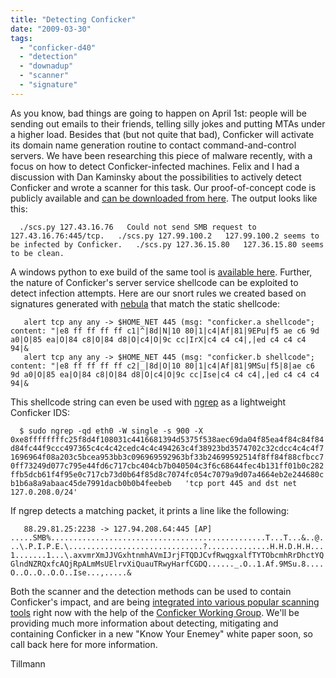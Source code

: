 ```yaml
---
title: "Detecting Conficker"
date: "2009-03-30"
tags: 
  - "conficker-d40"
  - "detection"
  - "downadup"
  - "scanner"
  - "signature"
---
```


As you know, bad things are going to happen on April 1st: people will be sending out emails to their friends, telling silly jokes and putting MTAs under a higher load. Besides that (but not quite that bad), Conficker will activate its domain name generation routine to contact command-and-control servers. We have been researching this piece of malware recently, with a focus on how to detect Conficker-infected machines. Felix and I had a discussion with Dan Kaminsky about the possibilities to actively detect Conficker and wrote a scanner for this task. Our proof-of-concept code is publicly available and [can be downloaded from here](http://iv.cs.uni-bonn.de/wg/cs/applications/containing-conficker/). The output looks like this:

  

  
`  
./scs.py 127.43.16.76  
Could not send SMB request to 127.43.16.76:445/tcp.  
./scs.py 127.99.100.2  
127.99.100.2 seems to be infected by Conficker.  
./scs.py 127.36.15.80  
127.36.15.80 seems to be clean.  
`

  

A windows python to exe build of the same tool is [available here](http://www.doxpara.com/scs.zip). Further, the nature of Conficker's server service shellcode can be exploited to detect infection attempts. Here are our snort rules we created based on signatures generated with [nebula](http://nebula.carnivore.it " nebula – An Intrusion Signature Generator") that match the static shellcode:

  

  
`  
alert tcp any any -> $HOME_NET 445 (msg: "conficker.a shellcode"; content: "|e8 ff ff ff ff c1|^|8d|N|10 80|1|c4|Af|81|9EPu|f5 ae c6 9d a0|O|85 ea|O|84 c8|O|84 d8|O|c4|O|9c cc|IrX|c4 c4 c4|,|ed c4 c4 c4 94|&`  
`  
alert tcp any any -> $HOME_NET 445 (msg: "conficker.b shellcode"; content: "|e8 ff ff ff ff c2|_|8d|O|10 80|1|c4|Af|81|9MSu|f5|8|ae c6 9d a0|O|85 ea|O|84 c8|O|84 d8|O|c4|O|9c cc|Ise|c4 c4 c4|,|ed c4 c4 c4 94|&`

  

This shellcode string can even be used with [ngrep](http://ngrep.sourceforge.net/ "ngrep - network grep") as a lightweight Conficker IDS:

  

  
`  
$ sudo ngrep -qd eth0 -W single -s 900 -X  
0xe8ffffffffc25f8d4f108031c4416681394d5375f538aec69da04f85ea4f84c84f84d84fc44f9ccc497365c4c4c42cedc4c4c494263c4f38923bd3574702c32cdcc4c4c4f71696964f08a203c5bcea953bb3c096969592963bf33b24699592514f8ff84f88cfbcc70ff73249d077c795e44fd6c717cbc404cb7b040504c3f6c68644fec4b131ff01b0c282ffb5dcb61f4f95e0c717cb73d0b64f85d8c7074fc054c7079a9d07a4664eb2e244680cb1b6a8a9abaac45de7991dacb0b0b4feebeb  
'tcp port 445 and dst net 127.0.208.0/24'  
`

  

If ngrep detects a matching packet, it prints a line like the following:

  

  
`  
88.29.81.25:2238 -> 127.94.208.64:445 [AP] .....SMB%................................................T...T...&..@...\.P.I.P.E.\..............................?..............H.H.D.H.H...1.......1...\.axvmrXmJJVGxhtnmhAVmIJrjFTQDJCvfRwqgxalfTYTObcmhRrDhctYQGlndNZRQxfcAQjRpALmMsUElrvXiQuauTRwyHarfCGDQ......_.O..1.Af.9MSu.8....O..O..O..O.O..Ise...,.....&`

  

Both the scanner and the detection methods can be used to contain Conficker's impact, and are being [integrated into various popular scanning tools](http://www.doxpara.com/?p=1285 "DoxPara") right now with the help of the [Conficker Working Group](http://www.confickerworkinggroup.org/wiki/). We'll be providing much more information about detecting, mitigating and  containing Conficker in a new "Know Your Enemey" white paper soon, so call back here for more information.

  

  

Tillmann
